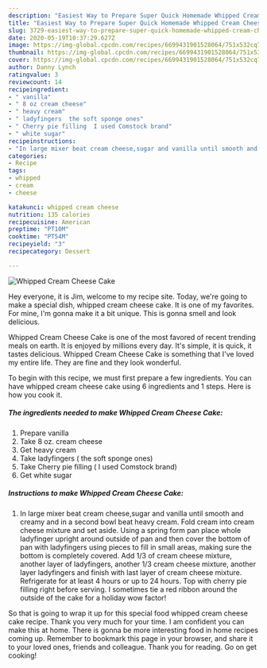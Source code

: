 ```yaml
---
description: "Easiest Way to Prepare Super Quick Homemade Whipped Cream Cheese Cake"
title: "Easiest Way to Prepare Super Quick Homemade Whipped Cream Cheese Cake"
slug: 3729-easiest-way-to-prepare-super-quick-homemade-whipped-cream-cheese-cake
date: 2020-05-19T10:37:29.627Z
image: https://img-global.cpcdn.com/recipes/6699431901528064/751x532cq70/whipped-cream-cheese-cake-recipe-main-photo.jpg
thumbnail: https://img-global.cpcdn.com/recipes/6699431901528064/751x532cq70/whipped-cream-cheese-cake-recipe-main-photo.jpg
cover: https://img-global.cpcdn.com/recipes/6699431901528064/751x532cq70/whipped-cream-cheese-cake-recipe-main-photo.jpg
author: Danny Lynch
ratingvalue: 3
reviewcount: 14
recipeingredient:
- " vanilla"
- " 8 oz cream cheese"
- " heavy cream"
- " ladyfingers  the soft sponge ones"
- " Cherry pie filling  I used Comstock brand"
- " white sugar"
recipeinstructions:
- "In large mixer beat cream cheese,sugar and vanilla until smooth and creamy and  in a second bowl beat heavy cream. Fold cream into cream cheese mixture and set aside.  Using a spring form pan place whole ladyfinger upright around outside of pan and then  cover the bottom of pan with ladyfingers using pieces to fill in small areas, making sure the bottom is completely covered. Add 1/3 of cream cheese mixture, another layer of ladyfingers, another 1/3 cream cheese mixture, another layer ladyfingers and finish with last layer of cream cheese mixture. Refrigerate for at least 4 hours or up to 24 hours. Top with cherry pie filling right before serving. I sometimes tie a red ribbon around the outside of the cake for a holiday wow factor!"
categories:
- Recipe
tags:
- whipped
- cream
- cheese

katakunci: whipped cream cheese 
nutrition: 135 calories
recipecuisine: American
preptime: "PT10M"
cooktime: "PT54M"
recipeyield: "3"
recipecategory: Dessert

---
```



![Whipped Cream Cheese Cake](https://img-global.cpcdn.com/recipes/6699431901528064/751x532cq70/whipped-cream-cheese-cake-recipe-main-photo.jpg)

Hey everyone, it is Jim, welcome to my recipe site. Today, we're going to make a special dish, whipped cream cheese cake. It is one of my favorites. For mine, I'm gonna make it a bit unique. This is gonna smell and look delicious.



Whipped Cream Cheese Cake is one of the most favored of recent trending meals on earth. It is enjoyed by millions every day. It's simple, it is quick, it tastes delicious. Whipped Cream Cheese Cake is something that I've loved my entire life. They are fine and they look wonderful.


To begin with this recipe, we must first prepare a few ingredients. You can have whipped cream cheese cake using 6 ingredients and 1 steps. Here is how you cook it.

<!--inarticleads1-->

##### The ingredients needed to make Whipped Cream Cheese Cake:

1. Prepare  vanilla
1. Take  8 oz. cream cheese
1. Get  heavy cream
1. Take  ladyfingers ( the soft sponge ones)
1. Take  Cherry pie filling ( I used Comstock brand)
1. Get  white sugar




<!--inarticleads2-->

##### Instructions to make Whipped Cream Cheese Cake:

1. In large mixer beat cream cheese,sugar and vanilla until smooth and creamy and  in a second bowl beat heavy cream. Fold cream into cream cheese mixture and set aside.  Using a spring form pan place whole ladyfinger upright around outside of pan and then  cover the bottom of pan with ladyfingers using pieces to fill in small areas, making sure the bottom is completely covered. Add 1/3 of cream cheese mixture, another layer of ladyfingers, another 1/3 cream cheese mixture, another layer ladyfingers and finish with last layer of cream cheese mixture. Refrigerate for at least 4 hours or up to 24 hours. Top with cherry pie filling right before serving. I sometimes tie a red ribbon around the outside of the cake for a holiday wow factor!




So that is going to wrap it up for this special food whipped cream cheese cake recipe. Thank you very much for your time. I am confident you can make this at home. There is gonna be more interesting food in home recipes coming up. Remember to bookmark this page in your browser, and share it to your loved ones, friends and colleague. Thank you for reading. Go on get cooking!

